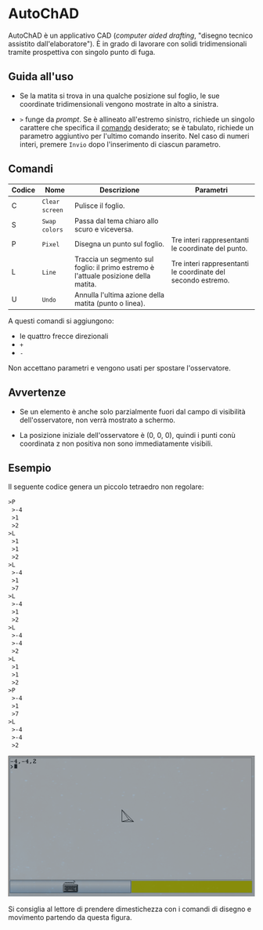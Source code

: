 # AutoChAD
AutoChAD è un applicativo CAD (*computer aided drafting*, "disegno tecnico
assistito dall'elaboratore"). È in grado di lavorare con solidi tridimensionali
tramite prospettiva con singolo punto di fuga.

## Guida all'uso
* Se la matita si trova in una qualche posizione sul foglio, le sue coordinate
tridimensionali vengono mostrate in alto a sinistra.

* `>` funge da *prompt*. Se è allineato all'estremo sinistro, richiede un singolo
carattere che specifica il [comando](#Comandi) desiderato; se è tabulato,
richiede un parametro aggiuntivo per l'ultimo comando inserito. Nel caso di
numeri interi, premere `Invio` dopo l'inserimento di ciascun parametro.

## Comandi
Codice | Nome | Descrizione | Parametri
------ | ---- | ----------- | ---------
C | `Clear screen` | Pulisce il foglio. |
S | `Swap colors` | Passa dal tema chiaro allo scuro e viceversa. |
P | `Pixel` | Disegna un punto sul foglio. | Tre interi rappresentanti le coordinate del punto.
L | `Line` | Traccia un segmento sul foglio: il primo estremo è l'attuale posizione della matita. | Tre interi rappresentanti le coordinate del secondo estremo.
U | `Undo` | Annulla l'ultima azione della matita (punto o linea). |

A questi comandi si aggiungono:
* le quattro frecce direzionali
* `+`
* `-`

Non accettano parametri e vengono usati per spostare l'osservatore.

## Avvertenze
* Se un elemento è anche solo parzialmente fuori dal campo di visibilità
dell'osservatore, non verrà mostrato a schermo.

* La posizione iniziale dell'osservatore è (0, 0, 0), quindi i punti conù
coordinata z non positiva non sono immediatamente visibili.

## Esempio
Il seguente codice genera un piccolo tetraedro non regolare:
```
>P
 >-4
 >1
 >2
>L
 >1
 >1
 >2
>L
 >-4
 >1
 >7
>L
 >-4
 >1
 >2
>L
 >-4
 >-4
 >2
>L
 >1
 >1
 >2
>P
 >-4
 >1
 >7
>L
 >-4
 >-4
 >2
```
![Schermata di esempio](./Example.png)

Si consiglia al lettore di prendere dimestichezza con i comandi di disegno e
movimento partendo da questa figura.
